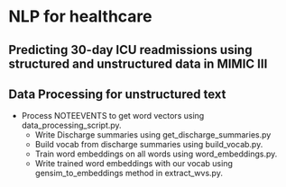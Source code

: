 # NLP for healthcare
## Predicting 30-day ICU readmissions using structured and unstructured data in MIMIC III
## Data Processing for unstructured text
* Process NOTEEVENTS to get word vectors using data_processing_script.py.
    * Write Discharge summaries using get_discharge_summaries.py
    * Build vocab from discharge summaries using build_vocab.py.
    * Train word embeddings on all words using word_embeddings.py.
    * Write trained word embeddings with our vocab using gensim_to_embeddings method in extract_wvs.py.

